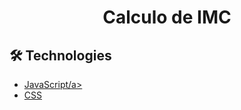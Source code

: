 # <div align="center"> Calculo de IMC </div>

                            

## 🛠️ Technologies

<ul>
  <li><a href="https://www.javascript.com/">JavaScript/a></li>
  <li><a href="https://www.w3schools.com/css/">CSS</a></li>
</ul>

